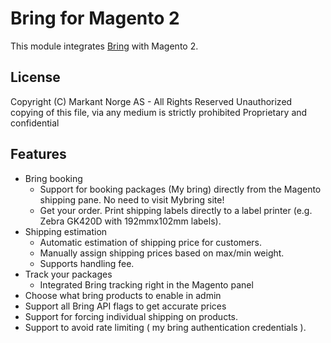 # Bring for Magento 2

This module integrates [Bring](http://bring.no) with Magento 2.

## License

Copyright (C) Markant Norge AS - All Rights Reserved
Unauthorized copying of this file, via any medium is strictly prohibited
Proprietary and confidential

## Features

- Bring booking
    - Support for booking packages (My bring) directly from the Magento shipping pane. No need to visit Mybring site!
    - Get your order. Print shipping labels directly to a label printer (e.g. Zebra GK420D with 192mmx102mm labels).
- Shipping estimation
    - Automatic estimation of shipping price for customers.
    - Manually assign shipping prices based on max/min weight.
    - Supports handling fee.
- Track your packages
    - Integrated Bring tracking right in the Magento panel
- Choose what bring products to enable in admin
- Support all Bring API flags to get accurate prices
- Support for forcing individual shipping on products.
- Support to avoid rate limiting ( my bring authentication credentials ). 


